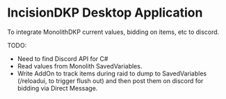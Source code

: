 # IncisionDKP Desktop Application

To integrate MonolithDKP current values, bidding on items, etc to discord.

TODO: 
* Need to find Discord API for C#
* Read values from Monolith SavedVariables.
* Write AddOn to track items during raid to dump to SavedVariables (/reloadui, to trigger flush out) and then post them on discord for bidding via Direct Message.